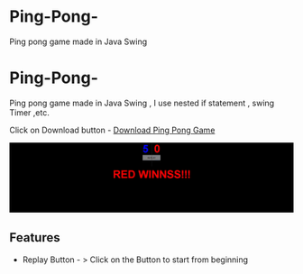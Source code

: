 # Ping-Pong-
Ping pong game made in Java Swing 


# Ping-Pong-
Ping pong game made in Java Swing , I use nested if statement , swing Timer ,etc.

Click on Download button -
[Download Ping Pong Game ](https://www.dropbox.com/s/pt4y44cvqpo46je/PingPongGame.jar?dl=0)

<img src="Otherstuffs/demo.gif" width="1000">



## Features

- Replay Button - > Click on the Button to start from beginning 
